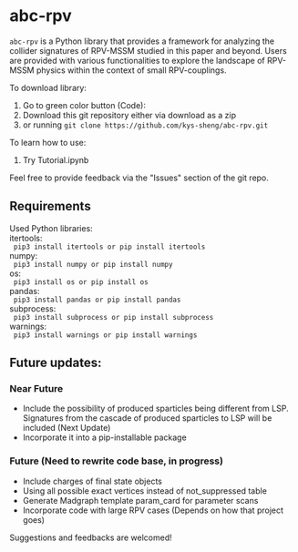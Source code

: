 # abc-rpv
`abc-rpv` is a Python library that provides a framework for analyzing the collider signatures of RPV-MSSM studied in this paper and beyond. Users are provided with various functionalities to explore the landscape of RPV-MSSM physics within the context of small RPV-couplings.

To download library:
1. Go to green color button (Code): 
2. Download this git repository either via download as a zip 
3. or running `git clone https://github.com/kys-sheng/abc-rpv.git` 

To learn how to use:
1. Try Tutorial.ipynb

Feel free to provide feedback via the "Issues" section of the git repo.

## Requirements
Used Python libraries:<br>
itertools: <br>
`  pip3 install itertools or pip install itertools  `<br>
numpy: <br>
`  pip3 install numpy or pip install numpy  `<br>
os: <br>
`  pip3 install os or pip install os  `<br>
pandas: <br>
`  pip3 install pandas or pip install pandas  `<br>
subprocess: <br>
`  pip3 install subprocess or pip install subprocess  `<br>
warnings: <br>
`  pip3 install warnings or pip install warnings  `<br>

## Future updates:
### Near Future
- Include the possibility of produced sparticles being different from LSP. Signatures from the cascade of produced sparticles to LSP will be included (Next Update)
- Incorporate it into a pip-installable package

### Future (Need to rewrite code base, in progress)
- Include charges of final state objects 
- Using all possible exact vertices instead of not_suppressed table 
- Generate Madgraph template param_card for parameter scans 
- Incorporate code with large RPV cases (Depends on how that project goes)

Suggestions and feedbacks are welcomed!
